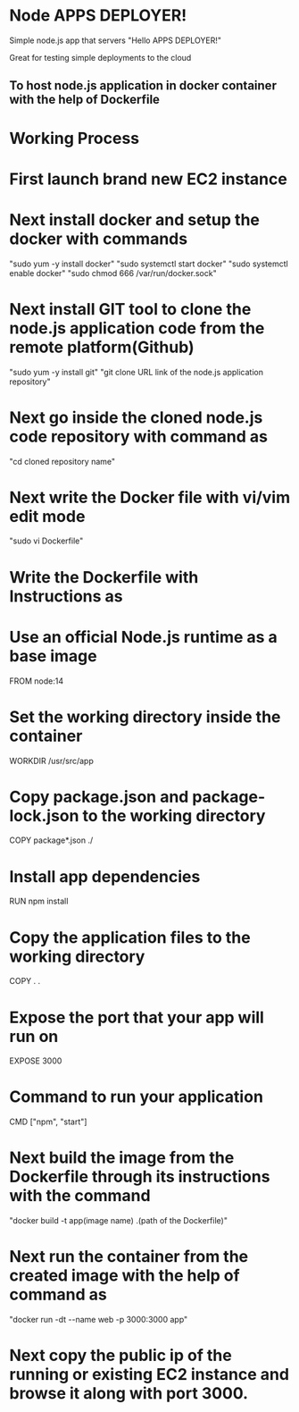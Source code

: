 # Node APPS DEPLOYER!

Simple node.js app that servers "Hello APPS DEPLOYER!"

Great for testing simple deployments to the cloud

## To host node.js application in docker container with the help of Dockerfile

# Working Process
# First launch brand new EC2 instance
# Next install docker and setup the docker with commands
   "sudo yum -y install docker"
   "sudo systemctl start docker"
   "sudo systemctl enable docker"
   "sudo chmod 666 /var/run/docker.sock"
# Next install GIT tool to clone the node.js application code from the remote platform(Github)
   "sudo yum -y install git"
   "git clone URL link of the node.js application repository"
# Next go inside the cloned node.js code repository with command as
   "cd cloned repository name"
# Next write the Docker file with vi/vim edit mode
   "sudo vi Dockerfile"
# Write the Dockerfile with Instructions as 
# Use an official Node.js runtime as a base image
FROM node:14

# Set the working directory inside the container
WORKDIR /usr/src/app

# Copy package.json and package-lock.json to the working directory
COPY package*.json ./

# Install app dependencies
RUN npm install

# Copy the application files to the working directory
COPY . .

# Expose the port that your app will run on
EXPOSE 3000

# Command to run your application
CMD ["npm", "start"]

# Next build the image from the Dockerfile through its instructions with the command
  "docker build -t app(image name) .(path of the Dockerfile)"
# Next run the container from the created image with the help of command as
   "docker run -dt --name web -p 3000:3000 app"
# Next copy the public ip of the running or existing EC2 instance and browse it along with port 3000.   
